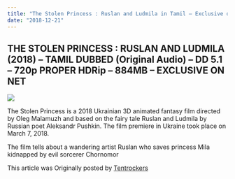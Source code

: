 ```yaml
---
title: "The Stolen Princess : Ruslan and Ludmila in Tamil – Exclusive on Net"
date: "2018-12-21"
---
```


## THE STOLEN PRINCESS : RUSLAN AND LUDMILA (2018) – TAMIL DUBBED (Original Audio) – DD 5.1 – 720p PROPER HDRip – 884MB – EXCLUSIVE ON NET

[![](https://3.bp.blogspot.com/-N9zyy3YMUz8/XB1W14WfzTI/AAAAAAAAAlc/xy2_o2Lm0kgeN-xylqFLLuVeCBrRjtI6gCLcBGAs/s320/Stolen%2BPrincess%2BDVD%2BCover.jpg)](https://3.bp.blogspot.com/-N9zyy3YMUz8/XB1W14WfzTI/AAAAAAAAAlc/xy2_o2Lm0kgeN-xylqFLLuVeCBrRjtI6gCLcBGAs/s1600/Stolen%2BPrincess%2BDVD%2BCover.jpg)

The Stolen Princess is a 2018 Ukrainian 3D animated fantasy film directed by Oleg Malamuzh and based on the fairy tale Ruslan and Ludmila by Russian poet Aleksandr Pushkin. The film premiere in Ukraine took place on March 7, 2018.

The film tells about a wandering artist Ruslan who saves princess Mila kidnapped by evil sorcerer Chornomor

This article was Originally posted by [Tentrockers](https://tentrockers.blogspot.com/)
